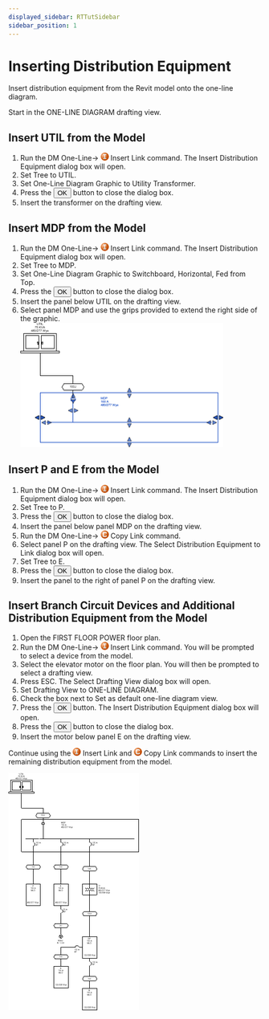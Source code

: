 ```yaml
---
displayed_sidebar: RTTutSidebar
sidebar_position: 1
---
```


# Inserting Distribution Equipment

Insert distribution equipment from the Revit model onto the one-line diagram.

Start in the <dtitle>ONE-LINE DIAGRAM</dtitle> drafting view.

## Insert UTIL from the Model

1. Run the <dmcommand>DM One-Line→ ![](img/dmert-orange-i-16.png) Insert Link</dmcommand> command. The <dtitle>Insert Distribution Equipment</dtitle> dialog box will open.
2. Set <lfield>Tree</lfield> to <value>UTIL</value>.
3. Set <lfield>One-Line Diagram Graphic</lfield> to <value>Utility Transformer</value>.
4. Press the <button>OK</button> button to close the dialog box.
5. Insert the transformer on the drafting view.

## Insert MDP from the Model

1. Run the <dmcommand>DM One-Line→ ![](img/dmert-orange-i-16.png) Insert Link</dmcommand> command. The <dtitle>Insert Distribution Equipment</dtitle> dialog box will open.
2. Set <lfield>Tree</lfield> to <value>MDP</value>.
3. Set <lfield>One-Line Diagram Graphic</lfield> to <value>Switchboard, Horizontal, Fed from Top</value>.
4. Press the <button>OK</button> button to close the dialog box.
5. Insert the panel below UTIL on the drafting view.
6. Select panel MDP and use the grips provided to extend the right side of the graphic.
   ![](img/insert-mdp.png)

## Insert P and E from the Model

1. Run the <dmcommand>DM One-Line→ ![](img/dmert-orange-i-16.png) Insert Link</dmcommand> command. The <dtitle>Insert Distribution Equipment</dtitle> dialog box will open.
2. Set <lfield>Tree</lfield> to <value>P</value>.
3. Press the <button>OK</button> button to close the dialog box.
4. Insert the panel below panel MDP on the drafting view.
5. Run the <dmcommand>DM One-Line→ ![](img/dmert-orange-c-16.png) Copy Link</dmcommand> command.
6. Select panel P on the drafting view. The <dtitle>Select Distribution Equipment to Link</dtitle> dialog box will open.
7. Set <lfield>Tree</lfield> to <value>E</value>.
8. Press the <button>OK</button> button to close the dialog box.
9. Insert the panel to the right of panel P on the drafting view.

## Insert Branch Circuit Devices and Additional Distribution Equipment from the Model

1. Open the <dtitle>FIRST FLOOR POWER</dtitle> floor plan.
2. Run the <dmcommand>DM One-Line→ ![](img/dmert-orange-i-16.png) Insert Link</dmcommand> command. You will be prompted to select a device from the model.
3. Select the elevator motor on the floor plan. You will then be prompted to select a drafting view.
4. Press <key>ESC</key>. The <dtitle>Select Drafting View</dtitle> dialog box will open.
5. Set <lfield>Drafting View</lfield> to <value>ONE-LINE DIAGRAM</value>.
6. Check the box next to <cbox>Set as default one-line diagram view</cbox>.
7. Press the <button>OK</button> button. The <dtitle>Insert Distribution Equipment</dtitle> dialog box will open.
8. Press the <button>OK</button> button to close the dialog box.
9. Insert the motor below panel E on the drafting view.

Continue using the <dmcommand>![](img/dmert-orange-i-16.png) Insert Link</dmcommand> and <dmcommand>![](img/dmert-orange-c-16.png) Copy Link</dmcommand> commands to insert the remaining distribution equipment from the model.

![](img/insert-copy-link.png)